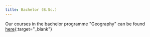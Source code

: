 ```yaml
---
title: Bachelor (B.Sc.)
---
```


Our courses in the bachelor programme "Geography" can be found [here](https://oer.uni-marburg.de/ilias.php?ref_id=1651239&cmd=render&cmdClass=ilrepositorygui&cmdNode=ty&baseClass=ilrepositorygui){:target="_blank"}

<!--more-->



